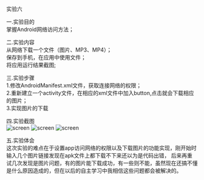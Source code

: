 实验六

一.实验目的  
掌握Android网络访问方法；  

二.实验内容  
从网络下载一个文件（图片、MP3、MP4）；  
保存到手机，在应用中使用文件；  
将应用运行结果截图;  

三.实验步骤  
1.修改AndroidManifest.xml文件，获取连接网络的权限；  
2.重新建立一个activity文件，在相应的xml文件中加入button,点击就会下载相应的图片；  
3.实现图片的下载  

四.实验截图  
![screen](https://github.com/Im-a-programmer/android-labs-2018/blob/master/com1614080901140/6.2.png)
![screen](https://github.com/Im-a-programmer/android-labs-2018/blob/master/com1614080901140/6.1.png)
![screen](https://github.com/Im-a-programmer/android-labs-2018/blob/master/com1614080901140/6.0.png)


五.实验体会  
    这次实验的难点在于设置app访问网络的权限以及下载图片的功能实现，刚开始时输入几个图片链接发现在apk文件上都下载不下来还以为是代码出错，
后来再重试几次发现是图片问题，有的图片能下载成功，有一些则不能，虽然现在还搞不懂是什么原因造成的，但在以后的自主学习中我相信这些问题都会被解决的。


